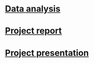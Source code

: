 # [Data analysis](https://github.com/jelena-rota/ibm-project/blob/master/The_Battle_of_Manhattan_and_Downtown_Toronto_Neighborhoods.ipynb)
# [Project report](https://github.com/jelena-rota/ibm-project/blob/master/The_Battle_of_Manhattan_and_Downtown_Toronto_Neighborhoods_Project_Report.pdf)
# [Project presentation](https://github.com/jelena-rota/ibm-project/blob/master/The_Battle_of_Manhattan_and_Downtown_Toronto_Neighborhoods_Project_Presentation.pdf)
